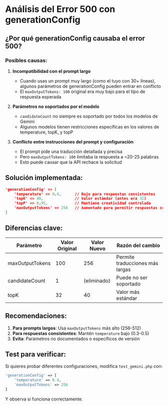 # Análisis del Error 500 con generationConfig

## ¿Por qué generationConfig causaba el error 500?

### Posibles causas:

1. **Incompatibilidad con el prompt largo**
   - Cuando usas un prompt muy largo (como el tuyo con 30+ líneas), algunos parámetros de generationConfig pueden entrar en conflicto
   - El `maxOutputTokens: 100` original era muy bajo para el tipo de respuesta esperada

2. **Parámetros no soportados por el modelo**
   - `candidateCount` no siempre es soportado por todos los modelos de Gemini
   - Algunos modelos tienen restricciones específicas en los valores de temperature, topK, y topP

3. **Conflicto entre instrucciones del prompt y configuración**
   - El prompt pide una traducción detallada y precisa
   - Pero `maxOutputTokens: 100` limitaba la respuesta a ~20-25 palabras
   - Esto puede causar que la API rechace la solicitud

## Solución implementada:

```json
'generationConfig' => [
    'temperature' => 0.4,      // Bajo para respuestas consistentes
    'topK' => 40,              // Valor estándar (antes era 32)
    'topP' => 0.95,            // Mantiene creatividad controlada
    'maxOutputTokens' => 256   // Aumentado para permitir respuestas completas
]
```

## Diferencias clave:

| Parámetro | Valor Original | Valor Nuevo | Razón del cambio |
|-----------|----------------|-------------|------------------|
| maxOutputTokens | 100 | 256 | Permite traducciones más largas |
| candidateCount | 1 | (eliminado) | Puede no ser soportado |
| topK | 32 | 40 | Valor más estándar |

## Recomendaciones:

1. **Para prompts largos**: Usa `maxOutputTokens` más alto (256-512)
2. **Para respuestas consistentes**: Mantén `temperature` bajo (0.3-0.5)
3. **Evita**: Parámetros no documentados o específicos de versión

## Test para verificar:

Si quieres probar diferentes configuraciones, modifica `test_gemini.php` con:

```php
'generationConfig' => [
    'temperature' => 0.4,
    'maxOutputTokens' => 256
]
```

Y observa si funciona correctamente. 